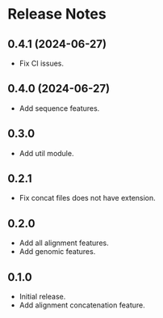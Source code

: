 # Release Notes

## 0.4.1 (2024-06-27)

- Fix CI issues.

## 0.4.0 (2024-06-27)

- Add sequence features.

## 0.3.0

- Add util module.

## 0.2.1

- Fix concat files does not have extension.

## 0.2.0

- Add all alignment features.
- Add genomic features.

## 0.1.0

- Initial release.
- Add alignment concatenation feature.
